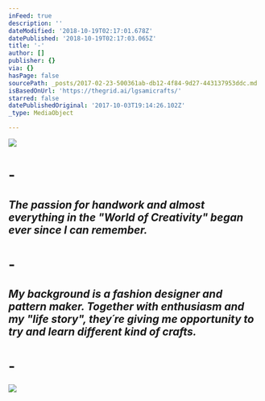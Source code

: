 ```yaml
---
inFeed: true
description: ''
dateModified: '2018-10-19T02:17:01.678Z'
datePublished: '2018-10-19T02:17:03.065Z'
title: '-'
author: []
publisher: {}
via: {}
hasPage: false
sourcePath: _posts/2017-02-23-500361ab-db12-4f84-9d27-443137953ddc.md
isBasedOnUrl: 'https://thegrid.ai/lgsamicrafts/'
starred: false
datePublishedOriginal: '2017-10-03T19:14:26.102Z'
_type: MediaObject

---
```

![](https://the-grid-user-content.s3-us-west-2.amazonaws.com/8a2022a5-1315-41ea-911e-643ef84d2a16.jpg)

# -

## _The passion for handwork and almost everything in the "World of Creativity" began ever since I can remember._

# -

## _My background is a fashion designer and pattern maker. Together with enthusiasm and my "life story", they´re giving me opportunity to try and learn different kind of crafts._

# -
![](https://the-grid-user-content.s3-us-west-2.amazonaws.com/b9d9e579-4f77-48eb-be18-3ff2483c5476.jpg)
